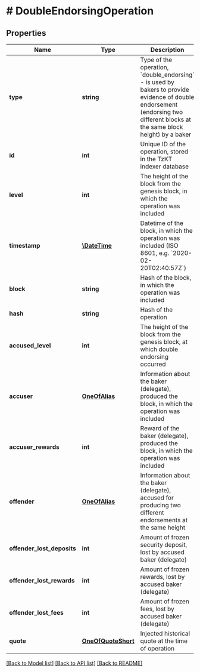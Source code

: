 # # DoubleEndorsingOperation

## Properties

Name | Type | Description | Notes
------------ | ------------- | ------------- | -------------
**type** | **string** | Type of the operation, &#x60;double_endorsing&#x60; - is used by bakers to provide evidence of double endorsement (endorsing two different blocks at the same block height) by a baker |
**id** | **int** | Unique ID of the operation, stored in the TzKT indexer database | [optional]
**level** | **int** | The height of the block from the genesis block, in which the operation was included | [optional]
**timestamp** | [**\DateTime**](\DateTime.md) | Datetime of the block, in which the operation was included (ISO 8601, e.g. &#x60;2020-02-20T02:40:57Z&#x60;) | [optional]
**block** | **string** | Hash of the block, in which the operation was included | [optional]
**hash** | **string** | Hash of the operation | [optional]
**accused_level** | **int** | The height of the block from the genesis block, at which double endorsing occurred | [optional]
**accuser** | [**OneOfAlias**](OneOfAlias.md) | Information about the baker (delegate), produced the block, in which the operation was included | [optional]
**accuser_rewards** | **int** | Reward of the baker (delegate), produced the block, in which the operation was included | [optional]
**offender** | [**OneOfAlias**](OneOfAlias.md) | Information about the baker (delegate), accused for producing two different endorsements at the same height | [optional]
**offender_lost_deposits** | **int** | Amount of frozen security deposit, lost by accused baker (delegate) | [optional]
**offender_lost_rewards** | **int** | Amount of frozen rewards, lost by accused baker (delegate) | [optional]
**offender_lost_fees** | **int** | Amount of frozen fees, lost by accused baker (delegate) | [optional]
**quote** | [**OneOfQuoteShort**](OneOfQuoteShort.md) | Injected historical quote at the time of operation | [optional]

[[Back to Model list]](../../README.md#models) [[Back to API list]](../../README.md#endpoints) [[Back to README]](../../README.md)
